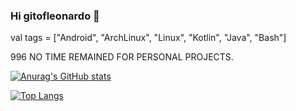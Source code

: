 ### Hi gitofleonardo 👋

val tags = ["Android", "ArchLinux", "Linux", "Kotlin", "Java", "Bash"]

996 NO TIME REMAINED FOR PERSONAL PROJECTS.

[![Anurag's GitHub stats](https://github-readme-stats.vercel.app/api?username=gitofleonardo&theme=dark)](https://github.com/anuraghazra/github-readme-stats)

[![Top Langs](https://github-readme-stats.vercel.app/api/top-langs/?username=gitofleonardo&layout=compact&theme=dark)](https://github.com/anuraghazra/github-readme-stats)

<!--
**gitofleonardo/gitofleonardo** is a ✨ _special_ ✨ repository because its `README.md` (this file) appears on your GitHub profile.

Here are some ideas to get you started:

- 🔭 I’m currently working on ...
- 🌱 I’m currently learning ...
- 👯 I’m looking to collaborate on ...
- 🤔 I’m looking for help with ...
- 💬 Ask me about ...
- 📫 How to reach me: ...
- 😄 Pronouns: ...
- ⚡ Fun fact: ...
-->
